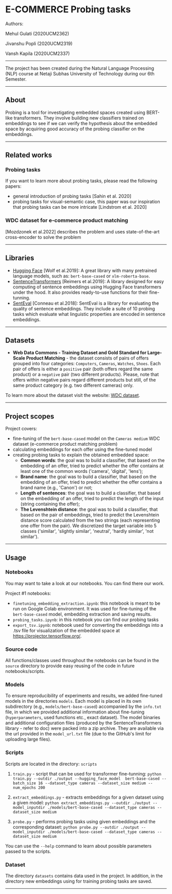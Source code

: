 E-COMMERCE Probing tasks
============
Authors: 

Mehul Gulati (2020UCM2362) 

Jivanshu Popli (2020UCM2319) 

Vansh Kapila (2020UCM2337)

---

 The project has been created during the Natural Language Processing (NLP) course at Netaji Subhas University of Technology during our 6th Semester.

---

## About

 Probing is a tool for investigating embedded spaces created using BERT-like transformers. They involve building new classifiers trained on embeddings to see if we can verify the hypothesis about the embedded space by acquiring good accuracy of the probing classifier on the embeddings.

---

## Related works

### Probing tasks
If you want to learn more about probing tasks, please read the following papers:
 - general introduction of probing tasks [Sahin et al. 2020]
 - probing tasks for visual-semantic case, this paper was our inspiration that probing tasks can be more intricate [Lindstrom et al. 2020]

### WDC dataset for e-commerce product matching
[Mozdzonek et al.2022] describes the problem and uses state-of-the-art cross-encoder to solve the problem

--- 

## Libraries
- [Hugging Face](https://huggingface.co/) [Wolf et al.2019]: A great library with many pretrained language models, such as: `bert-base-cased` or `xlm-roberta-base`.
- [SentenceTransformers](https://www.sbert.net/) [Reimers et al.2019]: A library designed for easy computing of sentence embeddings using Hugging Face transformers under the hood.
It also provides ready-to-use functions for their fine-tunning.
- [SentEval](https://github.com/facebookresearch/SentEval) [Conneau et al.2018]: SentEval is a library for evaluating the quality of sentence embeddings. They include a suite of 10 probing tasks which evaluate what linguistic properties are encoded in sentence embeddings.

---

## Datasets
- **Web Data Commons - Training Dataset and Gold Standard for Large-Scale Product Matching** - the dataset consists of pairs of offers grouped into four categories: `Computers`, `Cameras`, `Watches`, `Shoes`. Each pair of offers is either a `positive` pair (both offers regard the same product) or a `negative` pair (two different products). Please, note that offers within negative pairs regard different products but still, of the same product category (e.g. two different cameras) only.

To learn more about the dataset visit the website: [WDC dataset](http://webdatacommons.org/largescaleproductcorpus/).

---

## Project scopes

 Project covers:
 - fine-tuning of the `bert-base-cased` model on the `Cameras medium` WDC dataset (e-commerce product matching problem) 
 - calculating embeddings for each offer using the fine-tuned model
 - creating probing tasks to explain the obtained embedded space:
    - **Common words**: the goal was to build a classifier, that based on the embedding of an offer, tried to predict whether the offer contains at least one of the common words
    ('camera', 'digital', 'lens');
    - **Brand name**: the goal was to build a classifier, that based on the embedding of an offer, tried to predict whether the offer contains a brand name (e.g., 'Canon') or not;
    - **Length of sentences**: the goal was to build a classifier, that based on the embedding of an offer, tried to predict the length of the input (string containing the offer);
    - **The Levenshtein distance**: the goal was to build a classifier, that based on the pair of embeddings, tried to predict the Levenshtein distance score calculated from the two strings (each representing one offer from the pair). We discretized the target variable into 5 classes ('similar', 'slightly similar', 'neutral', 'hardly similar', 'not similar').

---

## Usage

### Notebooks
You may want to take a look at our notebooks. You can find there our work.

Project #1 notebooks:
- `finetuning_embedding_extraction.ipynb`: this notebook is meant to be run on Google Colab environment. It was used for fine-tuning of the `bert-base-cased`  model, embedding extraction and saving results.
- `probing_tasks.ipynb`: in this notebook you can find our probing tasks
- `export_tsv.ipynb`: notebook used for converting the embeddings into a .tsv file for visualization of the embedded space at https://projector.tensorflow.org/.

### Source code
All functions/classes used throughout the notebooks can be found in the `source` directory to provide easy reusing of the code in future notebooks/scripts.

### Models
To ensure reproducibility of experiments and results, we added fine-tuned models in the directories `models`.
Each model is placed in its own subdirectory (e.g., `models/bert-base-cased`) accompanied by the `info.txt` file, in which we provided additional information about fine-tuning (`hyperparameters`, used functions etc., exact dataset). The model binaries and additional configuration files (produced by the SentenceTransformers library - refer to doc) were packed into a zip archive. They are available via the url provided in  the `model_url.txt` file (due to the GitHub's limit for uploading large files).

### Scripts
Scripts are located in the directory: `scripts`

1. `train.py` - script that can be used for transformer fine-tunning: 
`python train.py --outdir ./output --hugging_face_model  bert-base-cased --batch_size 16 --dataset_type cameras --dataset_size medium --num_epochs 200`

2. `extract_embeddings.py` - extracts embeddings for a given dataset using a given model:
`python extract_embeddings.py --outdir ./output --model_inputdir ./models/bert-base-cased --dataset_type cameras --dataset_size medium`

3. `probe.py` - performs probing tasks using given embeddings and the corresponding dataset: 
`python probe.py --outdir ./output --model_inputdir ./models/bert-base-cased --dataset_type cameras --dataset_size medium`

You can use the `--help` command to learn about possible parameters passed to the scripts.

### Dataset

The directory `datasets` contains data used in the project. In addition, in the directory new embeddings using for training probing tasks are saved.

---
